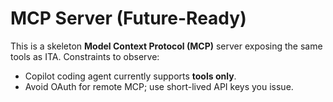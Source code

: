 
# MCP Server (Future-Ready)

This is a skeleton **Model Context Protocol (MCP)** server exposing the same tools as ITA. 
Constraints to observe:
- Copilot coding agent currently supports **tools only**.
- Avoid OAuth for remote MCP; use short-lived API keys you issue.
